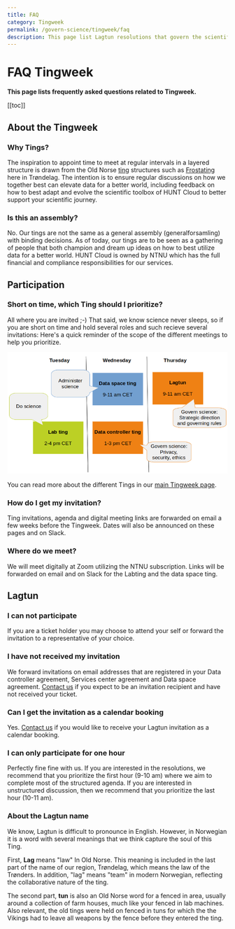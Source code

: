 ```yaml
---
title: FAQ
category: Tingweek
permalink: /govern-science/tingweek/faq
description: This page list Lagtun resolutions that govern the scientific development of HUNT Cloud.
---
```


# FAQ Tingweek

**This page lists frequently asked questions related to Tingweek.**

[[toc]]


## About the Tingweek

### Why Tings?

The inspiration to appoint time to meet at regular intervals in a layered structure is drawn from the Old Norse [ting](https://en.wikipedia.org/wiki/Thing_(assembly)#Etymology) structures such as [Frostating](https://en.wikipedia.org/wiki/Frostating) here in Trøndelag. The intention is to ensure regular discussions on how we together best can elevate data for a better world, including feedback on how to best adapt and evolve the scientific toolbox of HUNT Cloud to better support your scientific journey.

### Is this an assembly?

No. Our tings are not the same as a general assembly (generalforsamling) with binding decisions. As of today, our tings are to be seen as a gathering of people that both champion and dream up ideas on how to best utilize data for a better world. HUNT Cloud is owned by NTNU which has the full financial and compliance responsibilities for our services.

## Participation

### Short on time, which Ting should I prioritize? 

All where you are invited ;-) That said, we know science never sleeps, so if you are short on time and hold several roles and such recieve several invitations: Here's a quick reminder of the scope of the different meetings to help you prioritize. 

!["Tingweek schedule"](./images/tingweek-schedule-times.png)

You can read more about the different Tings in our [main Tingweek page](/govern-science/tingweek/#tings).

### How do I get my invitation?

Ting invitations, agenda and digital meeting links are forwarded on email a few weeks before the Tingweek. Dates will also be announced on these pages and on Slack.

### Where do we meet?

We will meet digitally at Zoom utilizing the NTNU subscription. Links will be forwarded on email and on Slack for the Labting and the data space ting.



## Lagtun

### I can not participate

If you are a ticket holder you may choose to attend your self or forward the invitation to a representative of your choice.

### I have not received my invitation 

We forward invitations on email addresses that are registered in your Data controller agreement, Services center agreement and Data space agreement. [Contact us](/contact) if you expect to be an invitation recipient and have not received your ticket.

### Can I get the invitation as a calendar booking

Yes. [Contact us](/contact) if you would like to receive your Lagtun invitation as a calendar booking.

### I can only participate for one hour

Perfectly fine fine with us. If you are interested in the resolutions, we recommend that you prioritize the first hour (9-10 am) where we aim to complete most of the structured agenda. If you are interested in unstructured discussion, then we recommend that you prioritize the last hour (10-11 am).

### About the Lagtun name

We know, Lagtun is difficult to pronounce in English. However, in Norwegian it is a word with several meanings that we think capture the soul of this Ting. 

First, **Lag** means "law" In Old Norse. This meaning is included in the last part of the name of our region, Trøndelag, which means the law of the Trønders. In addition, "lag" means "team" in modern Norwegian, reflecting the collaborative nature of the ting. 

The second part, **tun** is also an Old Norse word for a fenced in area, usually around a collection of farm houses, much like your fenced in lab machines. Also relevant, the old tings were held on fenced in tuns for which the the Vikings had to leave all weapons by the fence before they entered the ting.


